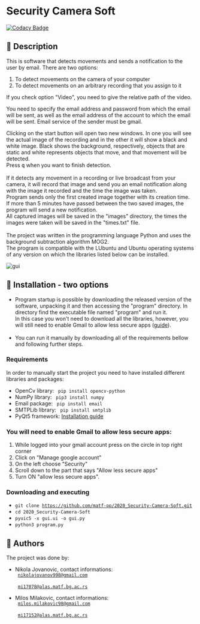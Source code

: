 # Security Camera Soft

[![Codacy Badge](https://api.codacy.com/project/badge/Grade/f405c857b9864b0dafd18d1759c8406a)](https://app.codacy.com/gh/matf-pp/2020_Security-Camera-Soft?utm_source=github.com&utm_medium=referral&utm_content=matf-pp/2020_Security-Camera-Soft&utm_campaign=Badge_Grade_Dashboard)

## :scroll: Description
This is software that detects movements and sends a notification to the user by email. There are two options:
1.  To detect movements on the camera of your computer
2.  To detect movements on an arbitrary recording that you assign to it

If you check option "Video", you need to give the relative path of the video.

You need to specify the email address and password from which the email will be sent, as well as the email address of the account to which the email will be sent. Email service of the sender must be gmail.

Clicking on the start button will open two new windows. In one you will see the actual image of the recording and in the other it will show a black and white image. Black shows the background, respectively, objects that are static and white represents objects that move, and that movement will be detected. <br>
Press <kbd>q</kbd> when you want to finish detection.
<br><br>
If it detects any movement in a recording or live broadcast from your camera, it will record that image and send you an email notification along with the image it recorded and the time the image was taken. <br>
Program sends only the first created image together with its creation time.<br>
If more than 5 minutes have passed between the two saved images, the program will send a new notification.
<br>
All captured images will be saved in the "images" directory, the times the images were taken will be saved in the "times.txt" file.
<br><br>
The project was written in the programming language Python and uses the background subtraction algorithm MOG2.
<br>
The program is compatible with the LUbuntu and Ubuntu operating systems of any version on which the libraries listed below can be installed.

![gui](https://github.com/matf-pp/2020_Security-Camera-Soft/blob/master/Screenshots/screen1.jpg)

## :wrench: Installation - two options
*   Program startup is possible by downloading the released version of the software, unpacking it 
and then accessing the "program" directory. In directory find the executable file named "program" and run it. <br>
In this case you won't need to download all the libraries, however, you will still need to enable Gmail
to allow less secure apps ([guide](#you-will-need-to-enable-gmail-to-allow-less-secure-apps)).
<br><br>
*   You can run it manually by downloading all of the requirements bellow and following further steps.<br>

### Requirements
In order to manually start the project you need to have installed different libraries and packages:
* OpenCv library: <code> pip install opencv-python </code>
* NumPy library: <code> pip3 install numpy </code>
* Email package: <code> pip install email </code>
* SMTPLib library: <code> pip install smtplib </code>
* PyQt5 framework: [Installation guide](https://gist.github.com/ujjwal96/1dcd57542bdaf3c9d1b0dd526ccd44ff)

### You will need to enable Gmail to allow less secure apps:
1.  While logged into your gmail account press on the circle in top right corner
2.  Click on "Manage google account"
3.  On the left choose "Security"
4.  Scroll down to the part that says "Allow less secure apps"
5.  Turn ON "allow less secure apps".

### Downloading and executing
*   <code>git clone https://github.com/matf-pp/2020_Security-Camera-Soft.git</code><br>
*   <code>cd 2020_Security-Camera-Soft</code><br>
*   <code>pyuic5 -x gui.ui -o gui.py</code><br>
*   <code>python3 program.py</code>

## :e-mail: Authors
The project was done by:
*   Nikola Jovanovic, contact informations: <br>
          <code> <nikolajovanov998@gmail.com> </code> <br>
          <code> <mi17078@alas.matf.bg.ac.rs> </code>

*   Milos Milakovic, contact informations: <br>
          <code> <milos.milakovic98@gmail.com> </code> <br>
          <code> <mi17152@alas.matf.bg.ac.rs> </code>
